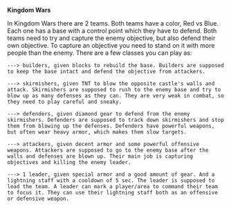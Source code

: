 **Kingdom Wars**


In Kingdom Wars there are 2 teams. Both teams have a color, Red vs Blue. Each one has a base with a control point which they have to defend. Both teams need to try and capture the enemy objective, but also defend their own objective. To capture an objective you need to stand on it with more people than the enemy. There are a few classes you can play as:

`---> builders, given blocks to rebuild the base. Builders are supposed to keep the base intact and defend the objective from attackers.`

`---> skirmishers, given TNT to blow the opposite castle's walls and attack. Skirmishers are supposed to rush to the enemy base and try to blow up as many defenses as they can. They are very weak in combat, so they need to play careful and sneaky.`

`---> defenders, given diamond gear to defend from the enemy skirmishers. Defenders are supposed to track down skirmishers and stop them from blowing up the defenses. Defenders have powerful weapons, but often wear heavy armor, which makes them slow targets.`

`---> attackers, given decent armor and some powerful offensive weapons. Attackers are supposed to go to the enemy base after the walls and defenses are blown up. Their main job is capturing objectives and killing the enemy leader.`

`---> 1 leader, given special armor and a good amount of gear. And a lightning staff with a cooldown of 5 sec. The leader is supposed to lead the team. A leader can mark a player/area to command their team to focus it. They can use their lightning staff both as an offensive or defensive weapon.`